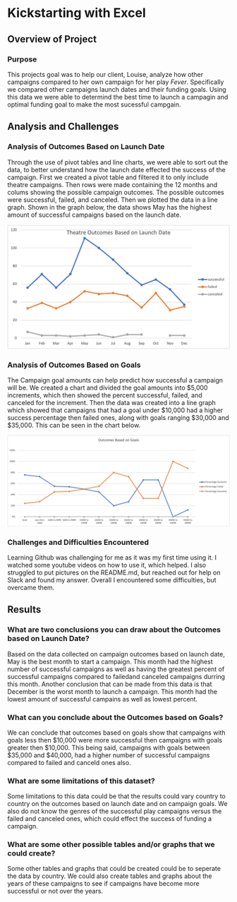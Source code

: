 # Kickstarting with Excel

## Overview of Project 

### Purpose
This projects goal was to help our client, Louise, analyze how other campaigns compared to her own campaign for her play _Fever_.  Specifically we compared other campaigns launch dates and their funding goals.  Using this data we were able to determind the best time to launch a campagin and  optimal funding goal to make the most sucessful campgain.

## Analysis and Challenges

### Analysis of Outcomes Based on Launch Date
Through the use of pivot tables and line charts, we were able to sort out the data, to better understand how the launch date effected the success of the campaign.  First we created a pivot table and filtered it to only include theatre campaigns.  Then rows were made containing the 12 months and colums showing the possible campaign outcomes.  The possible outcomes were successful, failed, and canceled.  Then we plotted the data in a line graph.  Shown in the graph below, the data shows May has the highest amount of successful campaigns based on the launch date.

![Alt Text](https://github.com/abbys114/Kickstarter-analysis/blob/main/Theatre_Outcomes_vs_Launch.png)

### Analysis of Outcomes Based on Goals
The Campaign goal amounts can help predict how successful a campaign will be.  We created a chart and divided the goal amounts into $5,000 increments, which then showed the percent successful, failed, and canceled for the increment.  Then the data was created into a line graph which showed that campaigns that had a goal under $10,000 had a higher success percentage then failed ones, along with goals ranging $30,000 and $35,000.  This can be seen in the chart below.

![Alt Text](https://github.com/abbys114/Kickstarter-analysis/blob/main/Outcomes_vs_Goals.png)

### Challenges and Difficulties Encountered
Learning Github was challenging  for me as it was my first time using it.  I watched some youtube videos on how to use it, which helped.  I also struggled to put pictures on the README.md, but reached out for help on Slack and found my answer.  Overall I encountered some difficulties, but overcame them.

## Results

### What are two conclusions you can draw about the Outcomes based on Launch Date?
Based on the data collected on campaign outcomes based on launch date, May is the best month to start a campaign.  This month had the highest number of successful campaigns as well as having the greatest percent of successful campaigns compared to failedand canceled campaigns durring this month.  Another conclusion that can be made from this data is that December is the worst month to launch a campaign.  This month had the lowest amount of successful campains as well as lowest percent. 

### What can you conclude about the Outcomes based on Goals?
We can conclude that outcomes based on goals show that campaigns with goals less then $10,000 were more successful then campaigns with goals greater then $10,000.  This being said, campaigns with goals between $35,000 and $40,000, had a higher number of successful campaigns compared to failed and canceld ones also. 

### What are some limitations of this dataset?
Some limitations to this data could be that the results could vary country to country on the outcomes based on launch date and on campaign goals.  We also do not know the genres of the successful play campaigns versus the failed and canceled ones, which could effect the success of funding a campaign.

### What are some other possible tables and/or graphs that we could create?
Some other tables and graphs that could be created could be to seperate the data by country.  We could also create tables and graphs about the years of these campaigns to see if campaigns have become more successful or not over the years.
